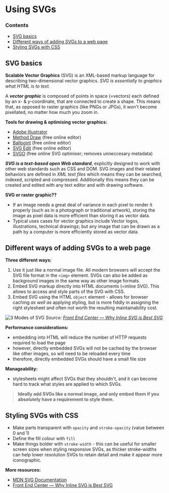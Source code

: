 # Using SVGs

### Contents
- [SVG basics](#svg-basics)
- [Different ways of adding SVGs to a web page](#different-ways-of-adding-svgs-to-a-web-page)
- [Styling SVGs with CSS](#styling-svgs-with-css)

## SVG basics
**Scalable Vector Graphics** (SVG) is an XML-based markup language for describing two-dimensional vector graphics. *SVG is essentially to graphics what HTML is to text.*

A ***vector graphic*** is composed of points in space (=vectors) each defined by an x- & y-coordinate, that are connected to create a shape. This means that, as opposed to raster graphics (like PNGs or JPGs), it won't become pixellated, no matter how much you zoom in.

**Tools for drawing & optimising vector graphics:**
- [Adobe Illustrator](https://www.adobe.com/uk/products/illustrator.html)
- [Method Draw](https://editor.method.ac/) (free online editor)
- [Ballpoint](https://ballpoint.io/) (free online editor)
- [SVG Edit](https://svg-edit.github.io/svgedit/releases/svg-edit-2.8.1/svg-editor.html) (free online editor)
- [SVGO](https://jakearchibald.github.io/svgomg/) (free online SVG optimiser; removes unneccesary metadata)

***SVG is a text-based open Web standard***, explicitly designed to work with other web standards such as CSS and DOM. SVG images and their related behaviors are defined in *XML text files* which means they can be searched, indexed, scripted and compressed. Additionally this means they can be created and edited with any text editor and with drawing software. 

**SVG or raster graphic??**
- If an image needs a great deal of variance in each pixel to render it properly (such as in a photograph or traditional artwork), storing the image as pixel data is more efficient than storing it as vector data.
- Typical uses cases for vector graphics include Vector logos, illustrations, technical drawings; but any image that can be drawn as a path by a computer is more efficiently stored as vector data.

## Different ways of adding SVGs to a web page
**Three different ways:**
1. Use it just like a normal image file. All modern browsers will accept the SVG file format in the `<img>` element. SVGs can also be added as background images in the same way as other image formats.
1. Embed SVG markup directly into HTML documents (=inline SVG). This allows to access and style parts of the SVG with CSS.
1. Embed SVG using the HTML `object` element - allows for browser caching *as well as* applying styling, but is more fiddly in assigning the right stylesheet and often not worth the resulting maintainability cost.

  ![3 Modes of SVG](https://github.com/minkaotic/front-end-notes/blob/master/img/3-ways-with-svgs.png)
  *Source: [Front End Center — Why Inline SVG is Best SVG](https://www.youtube.com/watch?v=af4ZQJ14yu8)*

**Performance considerations:**
- embedding into HTML will reduce the number of HTTP requests required to load the page
- however, directly embedded SVGs will not be cached by the browser like other images, so will need to be reloaded every time
- therefore, directly embedded SVGs should have a small file size

**Manageability:**
- stylesheets might affect SVGs that they shouldn't, and it can become hard to track what styles are applied to which SVGs.

> **Ideally add SVGs like a normal image, and only embed them if you absolutely have a requirement to style them.**

## Styling SVGs with CSS
- Make parts transparent with `opacity` and `stroke-opacity` (value between 0 and 1)
- Define the fill colour with `fill`
- Make things bolder with `stroke-width` - this can be useful for smaller screen sizes when styling responsive SVGs, as thicker stroke-widths can help lower resolution SVGs to retain detail and make it appear more iconographic.

**More resources:**
- [MDN SVG Documentation](https://developer.mozilla.org/en-US/docs/Web/SVG)
- [Front End Center — Why Inline SVG is Best SVG](https://www.youtube.com/watch?v=af4ZQJ14yu8)
